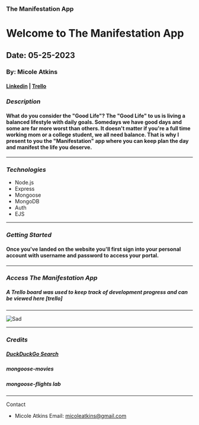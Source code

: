 ### The Manifestation App

# Welcome to The Manifestation App

## Date: 05-25-2023

### By: Micole Atkins

#### [Linkedin](https://www.linkedin.com/in/micoleatkins/) | [Trello](https://trello.com/b/Cg30ma3x/the-manifestation-app)

### **_Description_**

#### What do you consider the "Good Life"? The "Good Life" to us is living a balanced lifestyle with daily goals. Somedays we have good days and some are far more worst than others. It doesn't matter if you're a full time working mom or a college student, we all need balance. That is why I present to you the "Manifestation" app where you can keep plan the day and manifest the life you deserve.

---

### **_Technologies_**

- Node.js
- Express
- Mongoose
- MongoDB
- Auth
- EJS

---

### **_Getting Started_**

#### Once you've landed on the website you'll first sign into your personal account with username and password to access your portal.

---

### **_Access The Manifestation App_**

##### A Trello board was used to keep track of development progress and can be viewed here [trello]

---

![Sad](http://yourpositiveoasis.com/wp-content/gallery/25-inspiring-and-positive-quotes/IMG_8332.PNG)

---

### **_Credits_**

##### [DuckDuckGo Search](http://www.duckduckgo.com)

##### mongoose-movies

##### mongoose-flights lab

---

Contact

- Micole Atkins
  Email: micoleatkins@gmail.com
